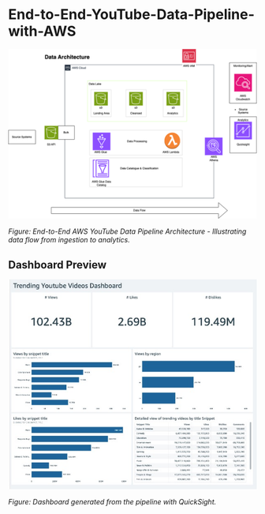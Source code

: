 # End-to-End-YouTube-Data-Pipeline-with-AWS

![AWS YouTube Data Pipeline Architecture](Architecture_Diagram/Youtube_Pipeline.png)

*Figure: End-to-End AWS YouTube Data Pipeline Architecture - Illustrating data flow from ingestion to analytics.*


## Dashboard Preview

![YouTube Data Dashboard](./Screenshots/Dashboard.jpeg)

*Figure: Dashboard generated from the pipeline with QuickSight.*
